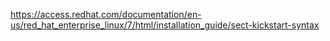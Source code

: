 https://access.redhat.com/documentation/en-us/red_hat_enterprise_linux/7/html/installation_guide/sect-kickstart-syntax
